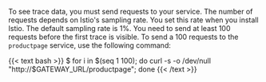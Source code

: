 ---
---
To see trace data, you must send requests to your service. The number of requests depends on Istio's sampling rate.
You set this rate when you install Istio. The default sampling rate is 1%. You need to send at least 100 requests before the first trace is visible.
To send a 100 requests to the `productpage` service, use the following command:

{{< text bash >}}
$ for i in $(seq 1 100); do curl -s -o /dev/null "http://$GATEWAY_URL/productpage"; done
{{< /text >}}
